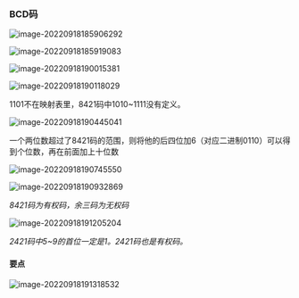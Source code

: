 ### BCD码

![image-20220918185906292](C:\Users\dell\AppData\Roaming\Typora\typora-user-images\image-20220918185906292.png)

![image-20220918185919083](C:\Users\dell\AppData\Roaming\Typora\typora-user-images\image-20220918185919083.png)

![image-20220918190015381](C:\Users\dell\AppData\Roaming\Typora\typora-user-images\image-20220918190015381.png)

![image-20220918190118029](C:\Users\dell\AppData\Roaming\Typora\typora-user-images\image-20220918190118029.png)

1101不在映射表里，8421码中1010~1111没有定义。

![image-20220918190445041](C:\Users\dell\AppData\Roaming\Typora\typora-user-images\image-20220918190445041.png)

一个两位数超过了8421码的范围，则将他的后四位加6（对应二进制0110）可以得到个位数，再在前面加上十位数

![image-20220918190745550](C:\Users\dell\AppData\Roaming\Typora\typora-user-images\image-20220918190745550.png)

![image-20220918190932869](C:\Users\dell\AppData\Roaming\Typora\typora-user-images\image-20220918190932869.png)

*8421码为有权码，余三码为无权码*

![image-20220918191205204](C:\Users\dell\AppData\Roaming\Typora\typora-user-images\image-20220918191205204.png)

*2421码中5~9的首位一定是1。2421码也是有权码。*

#### 要点

![image-20220918191318532](C:\Users\dell\AppData\Roaming\Typora\typora-user-images\image-20220918191318532.png)